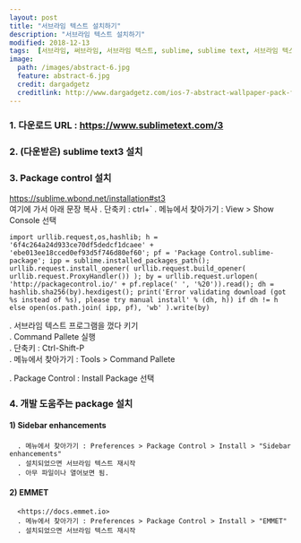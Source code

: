 ```yaml
---
layout: post
title: "서브라임 텍스트 설치하기"
description: "서브라임 텍스트 설치하기"
modified: 2018-12-13
tags:  [서브라임, 써브라임, 서브라임 텍스트, sublime, sublime text, 서브라임 텍스트 설치하기]
image:
  path: /images/abstract-6.jpg
  feature: abstract-6.jpg
  credit: dargadgetz
  creditlink: http://www.dargadgetz.com/ios-7-abstract-wallpaper-pack-for-iphone-5-and-ipod-touch-retina/
---
```

### 1. 다운로드 URL : <https://www.sublimetext.com/3>   

### 2. (다운받은) sublime text3 설치  

<!-- more -->
### 3. Package control 설치  

   <https://sublime.wbond.net/installation#st3>   
   여기에 가서 아래 문장 복사
   . 단축키 : ctrl+`
   . 메뉴에서 찾아가기 : View > Show Console 선택   
   ~~~
   import urllib.request,os,hashlib; h = '6f4c264a24d933ce70df5dedcf1dcaee' + 'ebe013ee18cced0ef93d5f746d80ef60'; pf = 'Package Control.sublime-package'; ipp = sublime.installed_packages_path(); urllib.request.install_opener( urllib.request.build_opener( urllib.request.ProxyHandler()) ); by = urllib.request.urlopen( 'http://packagecontrol.io/' + pf.replace(' ', '%20')).read(); dh = hashlib.sha256(by).hexdigest(); print('Error validating download (got %s instead of %s), please try manual install' % (dh, h)) if dh != h else open(os.path.join( ipp, pf), 'wb' ).write(by)
   ~~~
   . 서브라임 텍스트 프로그램을 껐다 키기     
   . Command Pallete 실행     
     . 단축키 : Ctrl-Shift-P   
     . 메뉴에서 찾아가기 : Tools > Command Pallete    
     
   . Package Control : Install Package 선택    
   
### 4. 개발 도움주는 package 설치   

   #### 1) Sidebar enhancements   
      . 메뉴에서 찾아가기 : Preferences > Package Control > Install > "Sidebar enhancements"     
      . 설치되었으면 서브라임 텍스트 재시작     
      . 아무 파일이나 열어보면 됨.     
   #### 2) EMMET    
      <https://docs.emmet.io>    
      . 메뉴에서 찾아가기 : Preferences > Package Control > Install > "EMMET"     
      . 설치되었으면 서브라임 텍스트 재시작      
      


